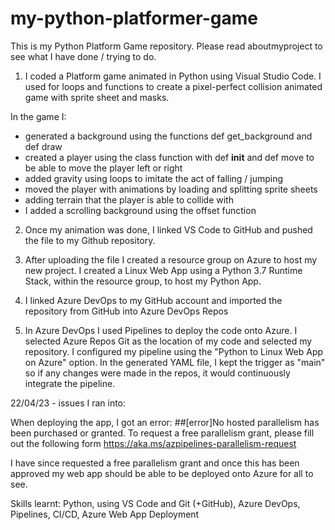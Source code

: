 # my-python-platformer-game
This is my Python Platform Game repository. Please read aboutmyproject to see what I have done / trying to do.

1. I coded a Platform game animated in Python using Visual Studio Code. I used for loops and functions to create a pixel-perfect collision animated game with sprite sheet and masks. 

In the game I:
- generated a background using the functions def get_background and def draw
- created a player using the class function with def __init__ and def move to be able to move the player left or right
- added gravity using loops to imitate the act of falling / jumping
- moved the player with animations by loading and splitting sprite sheets
- adding terrain that the player is able to collide with
- I added a scrolling background using the offset function

2. Once my animation was done, I linked VS Code to GitHub and pushed the file to my Github repository.

3. After uploading the file I created a resource group on Azure to host my new project. I created a Linux Web App using a Python 3.7 Runtime Stack, within the resource group, to host my Python App.

4. I linked Azure DevOps to my GitHub account and imported the repository from GitHub into Azure DevOps Repos

5. In Azure DevOps I used Pipelines to deploy the code onto Azure. I selected Azure Repos Git as the location of my code and selected my repository. I configured my pipeline using the "Python to Linux Web App on Azure" option. In the generated YAML file, I kept the trigger as "main" so if any changes were made in the repos, it would continuously integrate the pipeline.

22/04/23 - issues I ran into:

When deploying the app, I got an error: ##[error]No hosted parallelism has been purchased or granted. To request a free parallelism grant, please fill out the following form https://aka.ms/azpipelines-parallelism-request

I have since requested a free parallelism grant and once this has been approved my web app should be able to be deployed onto Azure for all to see.


Skills learnt: Python, using VS Code and Git (+GitHub), Azure DevOps, Pipelines, CI/CD, Azure Web App Deployment
